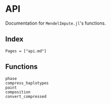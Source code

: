 # API

Documentation for `MendelImpute.jl`'s functions.

## Index

```@index
Pages = ["api.md"]
```

## Functions

```@docs
phase
compress_haplotypes
paint
composition
convert_compressed
```
